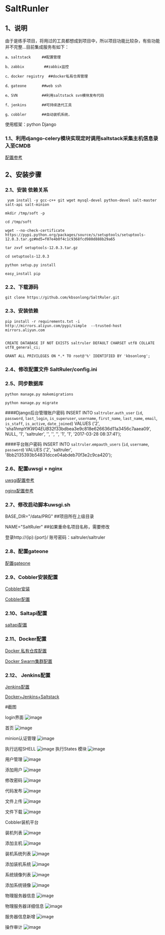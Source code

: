 # SaltRunler


## 1、说明
由于是练手项目，将用过的工具都想成到项目中，所以项目功能比较杂，有些功能并不完整...目前集成服务有如下：

    a、saltstack     ##配置管理
    
    b、zabbix         ##zabbix监控
    
    c、docker registry  ##docker私有仓库管理
    
    d、gateone       ##web ssh
    
    e、SVN           ##利用saltstack svn模块发布代码
    
    f、jenkins       ##可持续迭代工具
    
    g、cobbler       ##自动装机系统，  

使用框架：python Django 

### 1.1、利用django-celery模块实现定时调用saltstack采集主机信息录入至CMDB
[配置参考](http://kbsonlong.blog.51cto.com/5359697/1917744)



##  2、安装步骤
### 2.1、安装 依赖关系
 
     yum install -y gcc-c++ git wget mysql-devel python-devel salt-master salt-api salt-minion 
    
    mkdir /tmp/soft -p 
    
    cd /tmp/soft 
    
    wget --no-check-certificate https://pypi.python.org/packages/source/s/setuptools/setuptools-12.0.3.tar.gz#md5=f07e4b0f4c1c9368fcd980d888b29a65 
    
    tar zxvf setuptools-12.0.3.tar.gz 
    
    cd setuptools-12.0.3 
    
    python setup.py install 
    
    easy_install pip  

### 2.2、下载源码

    git clone https://github.com/kbsonlong/SaltRuler.git

### 2.3、安装依赖

    pip install -r requirements.txt -i http://mirrors.aliyun.com/pypi/simple  --trusted-host mirrors.aliyun.com


    CREATE DATABASE IF NOT EXISTS saltruler DEFAULT CHARSET utf8 COLLATE utf8_general_ci;

    GRANT ALL PRIVILEGES ON *.* TO root@'%' IDENTIFIED BY 'kbsonlong';

### 2.4、修改配置文件 SaltRuler/config.ini


### 2.5、同步数据库

    python manage.py makemigrations
    
    python manage.py migrate

####Django后台管理账户密码
    INSERT INTO `saltruler`.`auth_user` (`id`, `password`, `last_login`, `is_superuser`, `username`, `first_name`, `last_name`, `email`, `is_staff`, `is_active`, `date_joined`) VALUES ('2', 'sha1$hmpYlKW04EUB$32f33bdbea3e9c818e626636d11a3456c7aaea09', NULL, '1', 'saltruler', '', '', '', '1', '1', '2017-03-28 08:37:41');

####平台账户密码
    INSERT INTO `saltruler`.`empauth_users` (`id`, `username`, `password`) VALUES ('2', 'saltruler', '8bb2135393b54831dcce04abdeb70f3e2c9ca420');


### 2.6、配置uwsgi + nginx

[uwsgi配置参考](/uwsgi.ini)

[nginx配置参考](/uwsgi_nginx.conf)


### 2.7、修改启动脚本uwsgi.sh

BASE_DIR="/data/PRG"         ##项目所在上级目录

NAME="SaltRuler"             ##如果重命名项目名称，需要修改

登录http://{ip}:{port}/
账号密码：saltruler/saltruler



### 2.8、配置gateone
[配置gateone](/gateone)


### 2.9、Cobbler安装配置

[Cobbler安装](http://kbsonlong.blog.51cto.com/5359697/1965371)

[Cobbler配置](/Cobblerd)

### 2.10、Saltapi配置

[saltapi配置](http://blog.csdn.net/qq942477618/article/details/53437004)


### 2.11、Docker配置
[Docker 私有仓库配置](http://blog.csdn.net/qq942477618/article/details/70059384)

[Docker Swarm集群配置](http://blog.csdn.net/qq942477618/article/details/77427602)


### 2.12、 Jenkins配置
[Jenkins配置](http://blog.csdn.net/qq942477618/article/details/55194282)

[Docker+Jenkins+Saltstack](http://blog.csdn.net/qq942477618/article/details/75675688)


#截图


login界面
![image](/screenshots/login.jpg)

首页
![image](/screenshots/home.png)

minion认证管理
![image](/screenshots/minion_auth_man.png)



执行远程SHELL
![image](/screenshots/command.png)
执行States 模块
![image](/screenshots/STATES_Modules.png)

用户管理
![image](/screenshots/userinfo.png)

添加用户
![image](/screenshots/useradd.png)

修改密码
![image](/screenshots/userchange.png)


代码发布
![image](/screenshots/svn.png)

文件上传
![image](/screenshots/uploadfile.png)

文件下载
![image](/screenshots/downloadfile.png)


Cobbler装机平台

装机列表
![image](/screenshots/装机列表.png)

添加主机
![image](/screenshots/添加主机.png)

装机系统列表
![image](/screenshots/cobbler_profile.png)

添加装机系统
![image](/screenshots/添加装机系统.png)

系统镜像列表
![image](/screenshots/系统镜像列表.png)

添加系统镜像
![image](/screenshots/添加系统镜像.png)


物理服务器信息
![image](/screenshots/physical_server_info.png)

物理服务器详细信息
![image](/screenshots/physical_server_details_info.png)

服务器信息新增
![image](/screenshots/server_info_add.png)


操作审计
![image](/screenshots/shenji.png)


